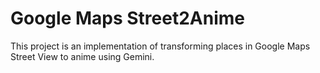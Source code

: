 # Google Maps Street2Anime
This project is an implementation of transforming places in Google Maps Street View to anime using Gemini.

